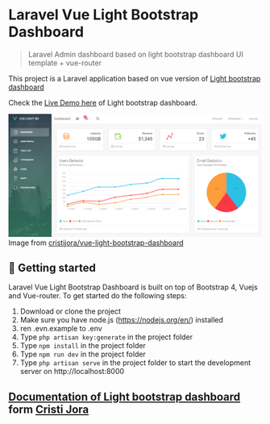 # Laravel Vue Light Bootstrap Dashboard 

> Laravel Admin dashboard based on light bootstrap dashboard UI template + vue-router

This project is a Laravel application based on vue version of [Light bootstrap dashboard](https://www.creative-tim.com/product/vue-light-bootstrap-dashboard)


Check the [Live Demo here](http://vuejs.creative-tim.com/vue-light-bootstrap-dashboard) of Light bootstrap dashboard.

![](public/static/Dashboard.PNG)
Image from [cristijora/vue-light-bootstrap-dashboard](https://github.com/cristijora/vue-light-bootstrap-dashboard)

## :rocket: Getting started

Laravel Vue Light Bootstrap Dashboard is built on top of Bootstrap 4, Vuejs and Vue-router. To get started do the following steps:
1. Download or clone  the project
2. Make sure you have node.js (https://nodejs.org/en/) installed
3. ren .evn.example to .env 
4. Type `php artisan key:generate` in the project folder
5. Type `npm install` in the project folder 
6. Type `npm run dev` in the project folder 
7. Type `php artisan serve` in the project folder to start the development server on http://localhost:8000



## [Documentation of Light bootstrap dashboard ](https://cristijora.github.io/vue-light-bootstrap-dashboard/documentation/#/buttons) form [Cristi Jora](https://github.com/cristijora)


